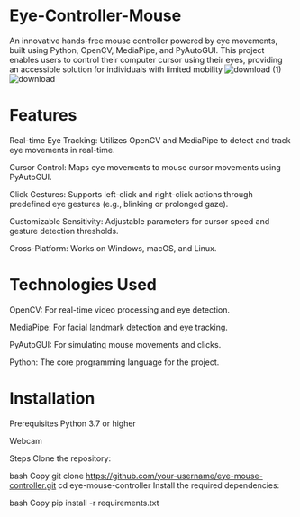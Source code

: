 # Eye-Controller-Mouse
An innovative hands-free mouse controller powered by eye movements, built using Python, OpenCV, MediaPipe, and PyAutoGUI. This project enables users to control their computer cursor using their eyes, providing an accessible solution for individuals with limited mobility
![download (1)](https://github.com/user-attachments/assets/f837b5d9-2483-48dc-af14-7f421a4918a8)                                                           ![download](https://github.com/user-attachments/assets/d93bd69b-209c-4682-99f5-157db204a5bb)


# Features

   Real-time Eye Tracking: Utilizes OpenCV and MediaPipe to detect and track eye movements in real-time.

   Cursor Control: Maps eye movements to mouse cursor movements using PyAutoGUI.
 
   Click Gestures: Supports left-click and right-click actions through predefined eye gestures (e.g., blinking or prolonged gaze).

   Customizable Sensitivity: Adjustable parameters for cursor speed and gesture detection thresholds.

   Cross-Platform: Works on Windows, macOS, and Linux.

# Technologies Used
OpenCV: For real-time video processing and eye detection.

MediaPipe: For facial landmark detection and eye tracking.

PyAutoGUI: For simulating mouse movements and clicks.

Python: The core programming language for the project.

# Installation
Prerequisites
Python 3.7 or higher

Webcam

Steps
Clone the repository:

bash
Copy
git clone https://github.com/your-username/eye-mouse-controller.git
cd eye-mouse-controller
Install the required dependencies:

bash
Copy
pip install -r requirements.txt
